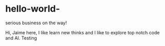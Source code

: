 # hello-world-
serious business on the way!

Hi, Jaime here, I like learn new thinks and I like to explore top notch code and AI.
Testing 
